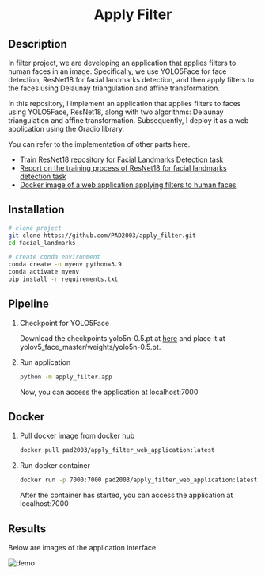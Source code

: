 <div align="center">

# Apply Filter

</div>

## Description

In filter project, we are developing an application that applies filters to human faces in an image. Specifically, we use YOLO5Face for face detection, ResNet18 for facial landmarks detection, and then apply filters to the faces using Delaunay triangulation and affine transformation.

In this repository, I implement an application that applies filters to faces using YOLO5Face, ResNet18, along with two algorithms: Delaunay triangulation and affine transformation. Subsequently, I deploy it as a web application using the Gradio library.

You can refer to the implementation of other parts here.

- [Train ResNet18 repository for Facial Landmarks Detection task](https://github.com/PAD2003/facial_landmarks.git)
- [Report on the training process of ResNet18 for facial landmarks detection task](https://api.wandb.ai/links/pad_team/dzmjp7e6)
- [Docker image of a web application applying filters to human faces](https://hub.docker.com/r/pad2003/apply_filter_web_application)

## Installation

```bash
# clone project
git clone https://github.com/PAD2003/apply_filter.git
cd facial_landmarks

# create conda environment
conda create -n myenv python=3.9
conda activate myenv
pip install -r requirements.txt

```

## Pipeline

1. Checkpoint for YOLO5Face
    
    Download the checkpoints yolo5n-0.5.pt at [here](https://github.com/deepcam-cn/yolov5-face.git) and place it at yolov5_face_master/weights/yolo5n-0.5.pt.
    
2. Run application
    
    ```bash
    python -m apply_filter.app
    ```

    Now, you can access the application at localhost:7000

## Docker

1. Pull docker image from docker hub
    
    ```bash
    docker pull pad2003/apply_filter_web_application:latest
    ```
    
2. Run docker container
    
    ```bash
    docker run -p 7000:7000 pad2003/apply_filter_web_application:latest
    ```
    
    After the container has started, you can access the application at localhost:7000
    

## Results

Below are images of the application interface.

![demo](imgs/demo.png)
